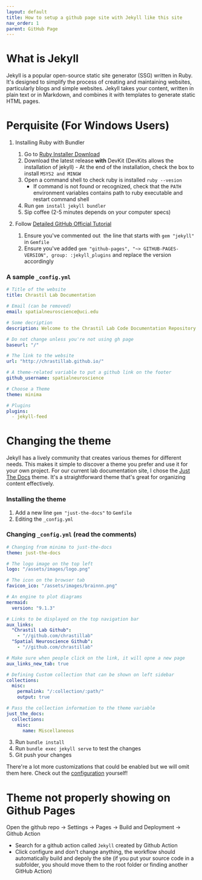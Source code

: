 ```yaml
---
layout: default
title: How to setup a github page site with Jekyll like this site
nav_order: 1
parent: GitHub Page
---
```

# What is Jekyll

Jekyll is a popular open-source static site generator (SSG) written in Ruby. It's designed to simplify the process of creating and maintaining websites, particularly blogs and simple websites. Jekyll takes your content, written in plain text or in Markdown, and combines it with templates to generate static HTML pages.



# Perquisite (For Windows Users)
1. Installing Ruby with Bundler
	1. Go to [Ruby Installer Download](https://rubyinstaller.org/downloads/)
	2. Download the latest release **with** DevKit (DevKits allows the installation of jekyll)
			- At the end of the installation, check the box to install `MSYS2 and MINGW`
	3. Open a command shell to check ruby is installed `ruby --vesion`
		- If command is not found or recognized, check that the `PATH` environment variables contains path to ruby executable and restart command shell
	4. Run `gem install jekyll bundler`
	5. Sip coffee (2-5 minutes depends on your computer specs)

2. Follow [Detailed GitHub Official Tutorial](https://docs.github.com/en/pages/setting-up-a-github-pages-site-with-jekyll/creating-a-github-pages-site-with-jekyll)
	1. Ensure you've commented out  the line that starts with `gem "jekyll"` in `Gemfile`
	2. Ensure you've added `gem "github-pages", "~> GITHUB-PAGES-VERSION", group: :jekyll_plugins` and replace the version accordingly

### A sample `_config.yml`
```yml
# Title of the website
title: Chrastil Lab Documentation

# Email (can be removed)
email: spatialneuroscience@uci.edu

# Some decription
description: Welcome to the Chrastil Lab Code Documentation Repository on GitHub! This repository serves as the central hub for organizing and sharing the coding documentation related to the research and projects conducted by the Chrastil Lab.

# Do not change unless you're not using gh page
baseurl: "/" 

# The link to the website
url: "http://chrastillab.github.io/"

# A theme-related variable to put a github link on the footer
github_username: spatialneuroscience

# Choose a Theme
theme: minima

# Plugins
plugins:
  - jekyll-feed
```

# Changing the theme
Jekyll has a lively community that creates various themes for different needs. This makes it simple to discover a theme you prefer and use it for your own project. For our current lab documentation site, I chose the [Just The Docs](https://just-the-docs.com/) theme. It's a straightforward theme that's great for organizing content effectively.

### Installing the theme

1. Add a new line `gem "just-the-docs"` to `Gemfile`
2. Editing the `_config.yml`

### Changing `_config.yml` (read the comments)

```yml
# Changing from minima to just-the-docs
theme: just-the-docs

# The logo image on the top left
logo: "/assets/images/logo.png"

# The icon on the browser tab
favicon_ico: "/assets/images/brainnn.png"

# An engine to plot diagrams
mermaid:
  version: "9.1.3"

# Links to be displayed on the top navigation bar 
aux_links:
  "Chrastil Lab Github":
    - "//github.com/chrastillab"
  "Spatial Neuroscience Github":
    - "//github.com/chrastillab"

# Make sure when people click on the link, it will opne a new page
aux_links_new_tab: true

# Defining Custom collection that can be shown on left sidebar
collections:
  misc:
    permalink: "/:collection/:path/"
    output: true

# Pass the collection information to the theme variable
just_the_docs:
  collections:
    misc:
      name: Miscellaneous
```

3. Run `bundle install`
4. Run `bundle exec jekyll serve` to test the changes
5. Git push your changes

There're a lot more customizations that could be enabled but we will omit them here. Check out the [configuration](https://just-the-docs.com/docs/configuration/) yourself!

# Theme not properly showing on Github Pages

Open the github repo -> Settings -> Pages -> Build and Deployment -> Github Action
- Search for a github action called `Jekyll` created by Github Action
- Click configure and don't change anything, the workflow should automatically build and depoly the site (if you put your source code in a subfolder, you should move them to the root folder or finding another GitHub Action)
